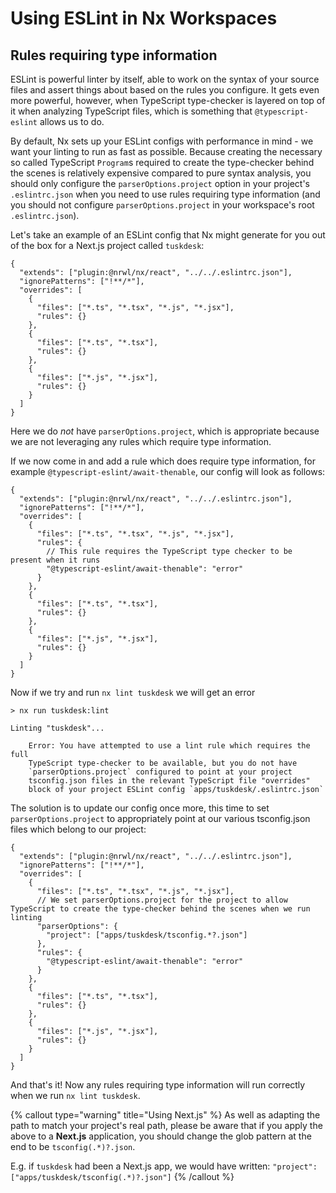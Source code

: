 # Using ESLint in Nx Workspaces

## Rules requiring type information

ESLint is powerful linter by itself, able to work on the syntax of your source files and assert things about based on the rules you configure. It gets even more powerful, however, when TypeScript type-checker is layered on top of it when analyzing TypeScript files, which is something that `@typescript-eslint` allows us to do.

By default, Nx sets up your ESLint configs with performance in mind - we want your linting to run as fast as possible. Because creating the necessary so called TypeScript `Program`s required to create the type-checker behind the scenes is relatively expensive compared to pure syntax analysis, you should only configure the `parserOptions.project` option in your project's `.eslintrc.json` when you need to use rules requiring type information (and you should not configure `parserOptions.project` in your workspace's root `.eslintrc.json`).

Let's take an example of an ESLint config that Nx might generate for you out of the box for a Next.js project called `tuskdesk`:

```jsonc {% fileName="apps/tuskdesk/.eslintrc.json" %}
{
  "extends": ["plugin:@nrwl/nx/react", "../../.eslintrc.json"],
  "ignorePatterns": ["!**/*"],
  "overrides": [
    {
      "files": ["*.ts", "*.tsx", "*.js", "*.jsx"],
      "rules": {}
    },
    {
      "files": ["*.ts", "*.tsx"],
      "rules": {}
    },
    {
      "files": ["*.js", "*.jsx"],
      "rules": {}
    }
  ]
}
```

Here we do _not_ have `parserOptions.project`, which is appropriate because we are not leveraging any rules which require type information.

If we now come in and add a rule which does require type information, for example `@typescript-eslint/await-thenable`, our config will look as follows:

```jsonc {% fileName="apps/tuskdesk/.eslintrc.json" %}
{
  "extends": ["plugin:@nrwl/nx/react", "../../.eslintrc.json"],
  "ignorePatterns": ["!**/*"],
  "overrides": [
    {
      "files": ["*.ts", "*.tsx", "*.js", "*.jsx"],
      "rules": {
        // This rule requires the TypeScript type checker to be present when it runs
        "@typescript-eslint/await-thenable": "error"
      }
    },
    {
      "files": ["*.ts", "*.tsx"],
      "rules": {}
    },
    {
      "files": ["*.js", "*.jsx"],
      "rules": {}
    }
  ]
}
```

Now if we try and run `nx lint tuskdesk` we will get an error

```{% command="nx lint tuskdesk" %}
> nx run tuskdesk:lint

Linting "tuskdesk"...

    Error: You have attempted to use a lint rule which requires the full
    TypeScript type-checker to be available, but you do not have
    `parserOptions.project` configured to point at your project
    tsconfig.json files in the relevant TypeScript file "overrides"
    block of your project ESLint config `apps/tuskdesk/.eslintrc.json`

```

The solution is to update our config once more, this time to set `parserOptions.project` to appropriately point at our various tsconfig.json files which belong to our project:

```jsonc {% fileName="apps/tuskdesk/.eslintrc.json" %}
{
  "extends": ["plugin:@nrwl/nx/react", "../../.eslintrc.json"],
  "ignorePatterns": ["!**/*"],
  "overrides": [
    {
      "files": ["*.ts", "*.tsx", "*.js", "*.jsx"],
      // We set parserOptions.project for the project to allow TypeScript to create the type-checker behind the scenes when we run linting
      "parserOptions": {
        "project": ["apps/tuskdesk/tsconfig.*?.json"]
      },
      "rules": {
        "@typescript-eslint/await-thenable": "error"
      }
    },
    {
      "files": ["*.ts", "*.tsx"],
      "rules": {}
    },
    {
      "files": ["*.js", "*.jsx"],
      "rules": {}
    }
  ]
}
```

And that's it! Now any rules requiring type information will run correctly when we run `nx lint tuskdesk`.

{% callout type="warning" title="Using Next.js" %}
As well as adapting the path to match your project's real path, please be aware that if you apply the above to a **Next.js** application, you should change the glob pattern at the end to be `tsconfig(.*)?.json`.

E.g. if `tuskdesk` had been a Next.js app, we would have written: `"project": ["apps/tuskdesk/tsconfig(.*)?.json"]`
{% /callout %}
